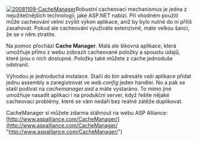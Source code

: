 <!-- dcterms:identifier = aspnetcz#213 -->
<!-- dcterms:title = Podívejte se své cache na zoubek -->
<!-- dcterms:abstract = Robustní cacheovací mechanismus je jedna z nejužitečnějších technologií, jaké ASP.NET nabízí. Při vhodném použití může cacheování velmi zvýšit výkon aplikace, aniž by bylo nutné do ní příliš zasahovat. Pokud ale cacheování využíváte extenzivně, máte velkou šanci, že se v něm ztratíte. -->
<!-- np9:categoryId = 7 -->
<!-- x4w:category = Software -->
<!-- np9:authorId = 1 -->
<!-- np9:authorEmail = michal.valasek@altairis.cz -->
<!-- dcterms:creator = Michal Altair Valášek -->
<!-- dcterms:created = 2008-11-09T23:17:13.367+01:00 -->
<!-- dcterms:dateAccepted = 2008-11-09T23:17:13.367+01:00 -->

[![20081109-CacheManager](https://www.cdn.altairis.cz/Blog/2008/20081109-20081109-CacheManager_thumb_1.gif "20081109-CacheManager")](https://www.cdn.altairis.cz/Blog/2008/20081109-20081109-CacheManager_4.gif)Robustní cacheovací mechanismus je jedna z nejužitečnějších technologií, jaké ASP.NET nabízí. Při vhodném použití může cacheování velmi zvýšit výkon aplikace, aniž by bylo nutné do ní příliš zasahovat. Pokud ale cacheování využíváte extenzivně, máte velkou šanci, že se v něm ztratíte.

Na pomoc přochází **Cache Manager**. Malá ale šikovná aplikace, která umožňuje přímo z webu zobrazit cacheované položky a spoustu údajů, které jsou o nich dostupné. Položky také můžete z cache jednoduše odstranit.

Výhodou je jednoduchá instalace. Stačí do *bin* adresáře vaší aplikace přidat jednu assembly a zaregistrovat ve *web.config* jeden handler. No a pak se staší podívat na *cachemanager.axd* a máte vystaráno. To mimo jiné umožňuje nasadit aplikaci i na produkční server, když řešíte nějaké cacheovací problémy, které se vám nedaří bez reálné zátěže duplikovat.

CacheManager si můžete zdarma stáhnout na webu ASP Alliance: [http://www.aspalliance.com/CacheManager/](http://www.aspalliance.com/CacheManager/ "http://www.aspalliance.com/CacheManager/")